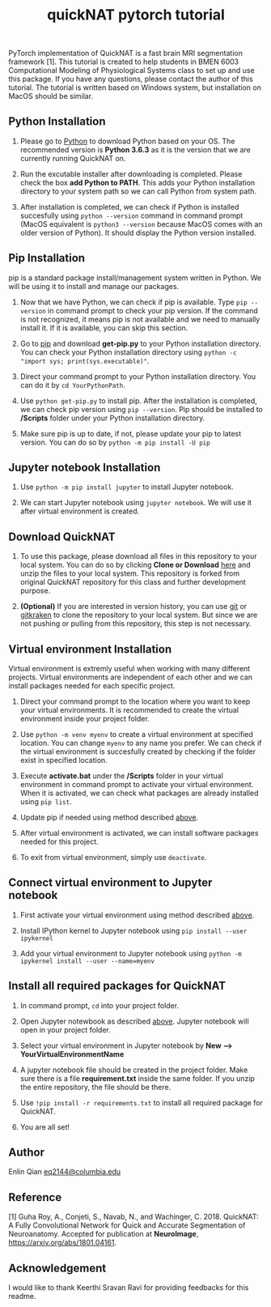 <h1 align="center"> quickNAT pytorch tutorial </h1> <br>

PyTorch implementation of QuickNAT is a fast brain MRI segmentation framework [1]. This tutorial is created to help students in BMEN 6003 Computational Modeling of Physiological Systems class to set up and use this package. If you have any questions, please contact the author of this tutorial. The tutorial is written based on Windows system, but installation on MacOS should be similar. 

## Python Installation
1. Please go to [Python](https://www.python.org/) to download Python based on your OS. The recommended version is **Python 3.6.3** as it is the version that we are currently running QuickNAT on. 

2. Run the excutable installer after downloading is completed. Please check the box **add Python to PATH**. This adds your Python installation directory to your system path so we can call Python from system path.  

3. After installation is completed, we can check if Python is installed succesfully using `python --version` command in command prompt (MacOS equivalent is `python3 --version` because MacOS comes with an older version of Python). It should display the Python version installed. 

## Pip Installation
pip is a standard package install/management system written in Python. We will be using it to install and manage our packages. 

1. Now that we have Python, we can check if pip is available. Type `pip --version` in command prompt to check your pip version. If the command is not recognized, it means pip is not available and we need to manually install it. If it is available, you can skip this section.

2. Go to [pip](https://pip.pypa.io/en/stable/installing/) and download **get-pip.py** to your Python installation directory. You can check your Python installation directory using `python -c "import sys; print(sys.executable)"`.

3. Direct your command prompt to your Python installation directory. You can do it by `cd YourPythonPath`.

4. Use `python get-pip.py` to install pip. After the installation is completed, we can check pip version using `pip --version`. Pip should be installed to **/Scripts** folder under your Python installation directory.  

5. Make sure pip is up to date, if not, please update your pip to latest version. You can do so by `python -m pip install -U pip`

## Jupyter notebook Installation
1. Use `python -m pip install jupyter` to install Jupyter notebook.

2. We can start Jupyter notebook using `jupyter notebook`. We will use it after virtual environment is created. 

## Download QuickNAT
1. To use this package, please download all files in this repository to your local system. You can do so by clicking **Clone or Download** [here](https://github.com/imr-framework/quickNAT_pytorch) and unzip the files to your local system. This repository is forked from original QuickNAT repository for this class and further development purpose. 

2. **(Optional)** If you are interested in version history, you can use [git](https://git-scm.com/) or [gitkraken](https://www.gitkraken.com/) to clone the repository to your local system. But since we are not pushing or pulling from this repository, this step is not necessary. 

## Virtual environment Installation
Virtual environment is extremly useful when working with many different projects. Virtual environments are independent of each other and we can install packages needed for each specific project. 

1. Direct your command prompt to the location where you want to keep your virtual environments. It is recommended to create the virtual environment inside your project folder.

2. Use `python -m venv myenv` to create a virtual environment at specified location. You can change `myenv` to any name you prefer. We can check if the virtual environment is succesfully created by checking if the folder exist in specified location. 

3. Execute **activate.bat** under the **/Scripts** folder in your virtual environment in command prompt to activate your virtual environment. When it is activated, we can check what packages are already installed using `pip list`.

4. Update pip if needed using method described [above](#Pip-Installation).

5. After virtual environment is activated, we can install software packages needed for this project.

5. To exit from virtual environment, simply use `deactivate`.

## Connect virtual environment to Jupyter notebook
1. First activate your virtual environment using method described [above](#Virtual-environment-Installation). 

2. Install IPython kernel to Jupyter notebook using `pip install --user ipykernel`

3. Add your virtual environment to Jupyter notebook using `python -m ipykernel install --user --name=myenv`

## Install all required packages for QuickNAT
1. In command prompt, `cd` into your project folder.

2. Open Jupyter notewbook as described [above](#Jupyter-notebook-Installation). Jupyter notebook will open in your project folder.

3. Select your virtual environment in Jupyter notebook by **New --> YourVirtualEnvironmentName**

4. A jupyter notebook file should be created in the project folder. Make sure there is a file **requirement.txt** inside the same folder. If you unzip the entire repository, the file should be there. 

5. Use `!pip install -r requirements.txt` to install all required package for QuickNAT.

6. You are all set!

## Author
Enlin Qian eq2144@columbia.edu


## Reference
[1] Guha Roy, A., Conjeti, S., Navab, N., and Wachinger, C. 2018. QuickNAT: A Fully Convolutional Network for Quick and Accurate Segmentation of Neuroanatomy. Accepted for publication at **NeuroImage**, https://arxiv.org/abs/1801.04161. 

## Acknowledgement
I would like to thank Keerthi Sravan Ravi for providing feedbacks for this readme. 
